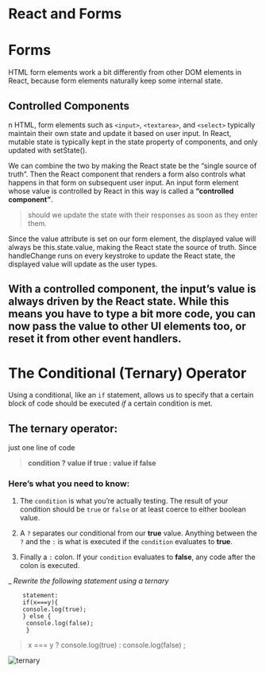 # React and Forms

# Forms

HTML form elements work a bit differently from other DOM elements in React, because form elements naturally keep some internal state.

## Controlled Components

n HTML, form elements such as `<input>`, `<textarea>`, and `<select>` typically maintain their own state and update it based on user input. In React, mutable state is typically kept in the state property of components, and only updated with setState().

We can combine the two by making the React state be the “single source of truth”. Then the React component that renders a form also controls what happens in that form on subsequent user input. An input form element whose value is controlled by React in this way is called a **“controlled component”**.

> should we update the state with their responses as soon as they enter them.

Since the value attribute is set on our form element, the displayed value will always be this.state.value, making the React state the source of truth. Since handleChange runs on every keystroke to update the React state, the displayed value will update as the user types.

## With a controlled component, the input’s value is always driven by the React state. While this means you have to type a bit more code, you can now pass the value to other UI elements too, or reset it from other event handlers.

# The Conditional (Ternary) Operator

Using a conditional, like an `if` statement, allows us to specify that a certain block of code should be executed _if_ a certain condition is met.

## The ternary operator:

just one line of code

> **condition ? value if true : value if false**

### Here’s what you need to know:

1. The `condition` is what you’re actually testing. The result of your condition should be `true` or `false` or at least coerce to either boolean value.

2. A `?` separates our conditional from our **true** value. Anything between the `?` and the `:` is what is executed if the `condition` evaluates to **true**.

3. Finally a `:` colon. If your `condition` evaluates to **false**, any code after the colon is executed.

\_ _Rewrite the following statement using a ternary_

        statement:
        if(x===y){
        console.log(true);
        } else {
         console.log(false);
         }

> x === y ? console.log(true) : console.log(false) ;

![ternary](.img/ternary.PNG)
